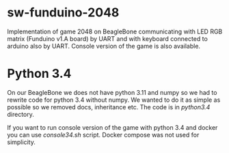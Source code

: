 # sw-funduino-2048
Implementation of game 2048 on BeagleBone communicating with LED RGB matrix (Funduino v1.A board) by UART and with keyboard connected to arduino also by UART. Console version of the game is also available.

# Python 3.4
On our BeagleBone we does not have python 3.11 and numpy so we had to rewrite code for python 3.4 without numpy. We wanted to do it as simple as possible so we removed docs, inheritance etc. The code is in *python3.4* directory.

If you want to run console version of the game with python 3.4 and docker you can use *console34.sh* script. Docker compose was not used for simplicity.